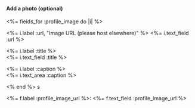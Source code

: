 <h4>Add a photo (optional)</h4>
<%= fields_for :profile_image do |i| %>
  <p><%= i.label :url, "Image URL (please host elsewhere)"  %>
  <%= i.text_field :url %></p>
  <p><%= i.label :title %><br>
  <%= i.text_field :title %></p>
  <p><%= i.label :caption %><br>
  <%= i.text_area :caption %></p>
<% end %>
</div>s



<p>
  <%= f.label :profile_image_url %>:
  <%= f.text_field :profile_image_url %>
</p>
